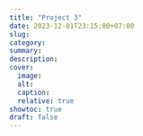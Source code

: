 ```yaml
---
title: "Project 3"
date: 2023-12-01T23:15:00+07:00
slug: 
category: 
summary:
description: 
cover:
  image: 
  alt:
  caption: 
  relative: true
showtoc: true
draft: false
---
```


#

##

###

